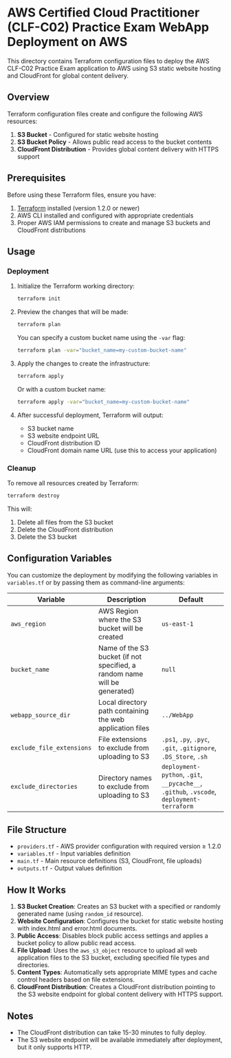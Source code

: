 # AWS Certified Cloud Practitioner (CLF-C02) Practice Exam WebApp Deployment on AWS

This directory contains Terraform configuration files to deploy the AWS CLF-C02 Practice Exam application to AWS using S3 static website hosting and CloudFront for global content delivery.

## Overview

Terraform configuration files create and configure the following AWS resources:

1. **S3 Bucket** - Configured for static website hosting
2. **S3 Bucket Policy** - Allows public read access to the bucket contents
3. **CloudFront Distribution** - Provides global content delivery with HTTPS support

## Prerequisites

Before using these Terraform files, ensure you have:

1. [Terraform](https://www.terraform.io/downloads.html) installed (version 1.2.0 or newer)
2. AWS CLI installed and configured with appropriate credentials
3. Proper AWS IAM permissions to create and manage S3 buckets and CloudFront distributions

## Usage

### Deployment

1. Initialize the Terraform working directory:
   ```bash
   terraform init
   ```

2. Preview the changes that will be made:
   ```bash
   terraform plan
   ```
   
   You can specify a custom bucket name using the `-var` flag:
   ```bash
   terraform plan -var="bucket_name=my-custom-bucket-name"
   ```

3. Apply the changes to create the infrastructure:
   ```bash
   terraform apply
   ```
   
   Or with a custom bucket name:
   ```bash
   terraform apply -var="bucket_name=my-custom-bucket-name"
   ```

4. After successful deployment, Terraform will output:
   - S3 bucket name
   - S3 website endpoint URL
   - CloudFront distribution ID
   - CloudFront domain name URL (use this to access your application)

### Cleanup

To remove all resources created by Terraform:

```bash
terraform destroy
```

This will:
1. Delete all files from the S3 bucket
2. Delete the CloudFront distribution
3. Delete the S3 bucket

## Configuration Variables

You can customize the deployment by modifying the following variables in `variables.tf` or by passing them as command-line arguments:

| Variable | Description | Default |
|----------|-------------|---------|
| `aws_region` | AWS Region where the S3 bucket will be created | `us-east-1` |
| `bucket_name` | Name of the S3 bucket (if not specified, a random name will be generated) | `null` |
| `webapp_source_dir` | Local directory path containing the web application files | `../WebApp` |
| `exclude_file_extensions` | File extensions to exclude from uploading to S3 | `.ps1`, `.py`, `.pyc`, `.git`, `.gitignore`, `.DS_Store`, `.sh` |
| `exclude_directories` | Directory names to exclude from uploading to S3 | `deployment-python`, `.git`, `__pycache__`, `.github`, `.vscode`, `deployment-terraform` |

## File Structure

- `providers.tf` - AWS provider configuration with required version ≥ 1.2.0
- `variables.tf` - Input variables definition
- `main.tf` - Main resource definitions (S3, CloudFront, file uploads)
- `outputs.tf` - Output values definition

## How It Works

1. **S3 Bucket Creation**: Creates an S3 bucket with a specified or randomly generated name (using `random_id` resource).
2. **Website Configuration**: Configures the bucket for static website hosting with index.html and error.html documents.
3. **Public Access**: Disables block public access settings and applies a bucket policy to allow public read access.
4. **File Upload**: Uses the `aws_s3_object` resource to upload all web application files to the S3 bucket, excluding specified file types and directories.
5. **Content Types**: Automatically sets appropriate MIME types and cache control headers based on file extensions.
6. **CloudFront Distribution**: Creates a CloudFront distribution pointing to the S3 website endpoint for global content delivery with HTTPS support.

## Notes

- The CloudFront distribution can take 15-30 minutes to fully deploy.
- The S3 website endpoint will be available immediately after deployment, but it only supports HTTP.